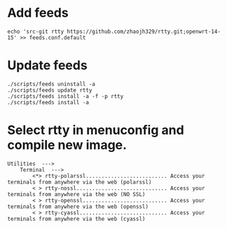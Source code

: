 # Add feeds
    
    echo 'src-git rtty https://github.com/zhaojh329/rtty.git;openwrt-14-15' >> feeds.conf.default

# Update feeds

    ./scripts/feeds uninstall -a
    ./scripts/feeds update rtty
    ./scripts/feeds install -a -f -p rtty
    ./scripts/feeds install -a

# Select rtty in menuconfig and compile new image.

    Utilities  --->
        Terminal  --->
            <*> rtty-polarssl.......................... Access your terminals from anywhere via the web (polarssl)
            < > rtty-nossl............................. Access your terminals from anywhere via the web (NO SSL)
            < > rtty-openssl........................... Access your terminals from anywhere via the web (openssl)
            < > rtty-cyassl............................ Access your terminals from anywhere via the web (cyassl)
